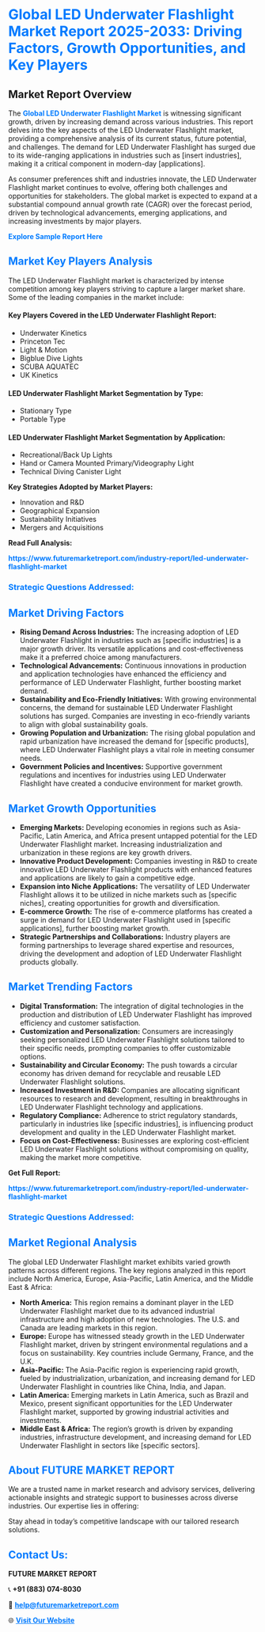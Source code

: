 <h1 style="color: #007BFF;">Global LED Underwater Flashlight Market Report 2025-2033: Driving Factors, Growth Opportunities, and Key Players</h1>

<section id="overview">
<h2>Market Report Overview</h2>
<p>The <a href="https://www.futuremarketreport.com/industry-report/led-underwater-flashlight-market" style="color: #007BFF; text-decoration: none;"><strong>Global LED Underwater Flashlight Market</strong></a> is witnessing significant growth, driven by increasing demand across various industries. This report delves into the key aspects of the LED Underwater Flashlight market, providing a comprehensive analysis of its current status, future potential, and challenges. The demand for LED Underwater Flashlight has surged due to its wide-ranging applications in industries such as [insert industries], making it a critical component in modern-day [applications].</p>
<p>As consumer preferences shift and industries innovate, the LED Underwater Flashlight market continues to evolve, offering both challenges and opportunities for stakeholders. The global market is expected to expand at a substantial compound annual growth rate (CAGR) over the forecast period, driven by technological advancements, emerging applications, and increasing investments by major players.</p>
</section>

<section id="overview">
<p><a href="https://www.futuremarketreport.com/request-sample/reportId=116145" style="color: #007BFF; text-decoration: none;"><strong>Explore Sample Report Here</strong></a></p>
</section>

<section id="key-players">
<h2 style="color: #007BFF;">Market Key Players Analysis</h2>
<p>The LED Underwater Flashlight market is characterized by intense competition among key players striving to capture a larger market share. Some of the leading companies in the market include:</p>
<h4>Key Players Covered in the LED Underwater Flashlight Report:</h4>
<ul><li>Underwater Kinetics</li><li>Princeton Tec</li><li>Light &amp; Motion</li><li>Bigblue Dive Lights</li><li>SCUBA AQUATEC</li><li>UK Kinetics</li></ul>
<h4>LED Underwater Flashlight Market Segmentation by Type:</h4>
<ul><li>Stationary Type</li><li>Portable Type</li></ul>

<h4>LED Underwater Flashlight Market Segmentation by Application:</h4>
<ul><li>Recreational/Back Up Lights</li><li>Hand or Camera Mounted Primary/Videography Light</li><li>Technical Diving Canister Light</li></ul>
<p><strong>Key Strategies Adopted by Market Players:</strong></p>
<ul>
<li>Innovation and R&D</li>
<li>Geographical Expansion</li>
<li>Sustainability Initiatives</li>
<li>Mergers and Acquisitions</li>
</ul>
</section>

<section>
<p><strong>Read Full Analysis: </strong></p><a href="https://www.futuremarketreport.com/industry-report/led-underwater-flashlight-market" style="color: #007BFF; text-decoration: none;"><strong>https://www.futuremarketreport.com/industry-report/led-underwater-flashlight-market</strong></a>
<h3 style="color: #007BFF;">Strategic Questions Addressed:</h3>
</section>

<section id="driving-factors">
<h2 style="color: #007BFF;">Market Driving Factors</h2>
<ul>
<li><strong>Rising Demand Across Industries:</strong> The increasing adoption of LED Underwater Flashlight in industries such as [specific industries] is a major growth driver. Its versatile applications and cost-effectiveness make it a preferred choice among manufacturers.</li>
<li><strong>Technological Advancements:</strong> Continuous innovations in production and application technologies have enhanced the efficiency and performance of LED Underwater Flashlight, further boosting market demand.</li>
<li><strong>Sustainability and Eco-Friendly Initiatives:</strong> With growing environmental concerns, the demand for sustainable LED Underwater Flashlight solutions has surged. Companies are investing in eco-friendly variants to align with global sustainability goals.</li>
<li><strong>Growing Population and Urbanization:</strong> The rising global population and rapid urbanization have increased the demand for [specific products], where LED Underwater Flashlight plays a vital role in meeting consumer needs.</li>
<li><strong>Government Policies and Incentives:</strong> Supportive government regulations and incentives for industries using LED Underwater Flashlight have created a conducive environment for market growth.</li>
</ul>
</section>

<section id="growth-opportunities">
<h2 style="color: #007BFF;">Market Growth Opportunities</h2>
<ul>
<li><strong>Emerging Markets:</strong> Developing economies in regions such as Asia-Pacific, Latin America, and Africa present untapped potential for the LED Underwater Flashlight market. Increasing industrialization and urbanization in these regions are key growth drivers.</li>
<li><strong>Innovative Product Development:</strong> Companies investing in R&D to create innovative LED Underwater Flashlight products with enhanced features and applications are likely to gain a competitive edge.</li>
<li><strong>Expansion into Niche Applications:</strong> The versatility of LED Underwater Flashlight allows it to be utilized in niche markets such as [specific niches], creating opportunities for growth and diversification.</li>
<li><strong>E-commerce Growth:</strong> The rise of e-commerce platforms has created a surge in demand for LED Underwater Flashlight used in [specific applications], further boosting market growth.</li>
<li><strong>Strategic Partnerships and Collaborations:</strong> Industry players are forming partnerships to leverage shared expertise and resources, driving the development and adoption of LED Underwater Flashlight products globally.</li>
</ul>
</section>

<section id="trending-factors">
<h2 style="color: #007BFF;">Market Trending Factors</h2>
<ul>
<li><strong>Digital Transformation:</strong> The integration of digital technologies in the production and distribution of LED Underwater Flashlight has improved efficiency and customer satisfaction.</li>
<li><strong>Customization and Personalization:</strong> Consumers are increasingly seeking personalized LED Underwater Flashlight solutions tailored to their specific needs, prompting companies to offer customizable options.</li>
<li><strong>Sustainability and Circular Economy:</strong> The push towards a circular economy has driven demand for recyclable and reusable LED Underwater Flashlight solutions.</li>
<li><strong>Increased Investment in R&D:</strong> Companies are allocating significant resources to research and development, resulting in breakthroughs in LED Underwater Flashlight technology and applications.</li>
<li><strong>Regulatory Compliance:</strong> Adherence to strict regulatory standards, particularly in industries like [specific industries], is influencing product development and quality in the LED Underwater Flashlight market.</li>
<li><strong>Focus on Cost-Effectiveness:</strong> Businesses are exploring cost-efficient LED Underwater Flashlight solutions without compromising on quality, making the market more competitive.</li>
</ul>
</section>

<section>
<p><strong>Get Full Report: </strong></p><a href="https://www.futuremarketreport.com/industry-report/led-underwater-flashlight-market" style="color: #007BFF; text-decoration: none;"><strong>https://www.futuremarketreport.com/industry-report/led-underwater-flashlight-market</strong></a>
<h3 style="color: #007BFF;">Strategic Questions Addressed:</h3>
</section>


<section id="regional-analysis">
<h2 style="color: #007BFF;">Market Regional Analysis</h2>
<p>The global LED Underwater Flashlight market exhibits varied growth patterns across different regions. The key regions analyzed in this report include North America, Europe, Asia-Pacific, Latin America, and the Middle East & Africa:</p>
<ul>
<li><strong>North America:</strong> This region remains a dominant player in the LED Underwater Flashlight market due to its advanced industrial infrastructure and high adoption of new technologies. The U.S. and Canada are leading markets in this region.</li>
<li><strong>Europe:</strong> Europe has witnessed steady growth in the LED Underwater Flashlight market, driven by stringent environmental regulations and a focus on sustainability. Key countries include Germany, France, and the U.K.</li>
<li><strong>Asia-Pacific:</strong> The Asia-Pacific region is experiencing rapid growth, fueled by industrialization, urbanization, and increasing demand for LED Underwater Flashlight in countries like China, India, and Japan.</li>
<li><strong>Latin America:</strong> Emerging markets in Latin America, such as Brazil and Mexico, present significant opportunities for the LED Underwater Flashlight market, supported by growing industrial activities and investments.</li>
<li><strong>Middle East & Africa:</strong> The region’s growth is driven by expanding industries, infrastructure development, and increasing demand for LED Underwater Flashlight in sectors like [specific sectors].</li>
</ul>
</section>

<footer>
<h2 style="color: #007BFF;">About FUTURE MARKET REPORT</h2>
<p>We are a trusted name in market research and advisory services, delivering actionable insights and strategic support to businesses across diverse industries. Our expertise lies in offering:</p>

<p>Stay ahead in today’s competitive landscape with our tailored research solutions.</p>

<h2 style="color: #007BFF;">Contact Us:</h2>
<p><strong>FUTURE MARKET REPORT</strong></p>
<p>📞 <strong>+91 (883) 074-8030</strong></p>
<p>📧 <strong><a href="mailto:help@futuremarketreport.com" style="color: #007BFF;">help@futuremarketreport.com</a></strong></p>
<p>🌐 <strong><a href="https://www.futuremarketreport.com/" style="color: #007BFF;">Visit Our Website</a></strong></p>
</footer>